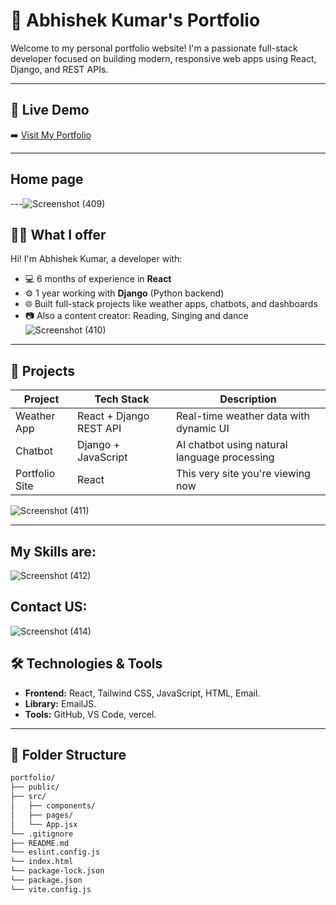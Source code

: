 # 🌟 Abhishek Kumar's Portfolio

Welcome to my personal portfolio website! I'm a passionate full-stack developer focused on building modern, responsive web apps using React, Django, and REST APIs.

---

## 🔗 Live Demo

➡️ [Visit My Portfolio](https://abhishekkumar-lovat.vercel.app/)

---
## Home page

---![Screenshot (409)](https://github.com/user-attachments/assets/38658dfd-3089-4b5f-b63d-720e217307d1)

## 🧑‍💻 What I offer

Hi! I'm Abhishek Kumar, a developer with:
- 💻 6 months of experience in **React**
- ⚙️ 1 year working with **Django** (Python backend)
- 🌐 Built full-stack projects like weather apps, chatbots, and dashboards
- 📷 Also a content creator: Reading, Singing and dance
![Screenshot (410)](https://github.com/user-attachments/assets/bdf6effd-49e4-4b5d-bdb2-3c457755e716)

---

## 🚀 Projects

| Project         | Tech Stack              | Description                                      |
|----------------|-------------------------|--------------------------------------------------|
| Weather App     | React + Django REST API | Real-time weather data with dynamic UI           |
| Chatbot         | Django + JavaScript     | AI chatbot using natural language processing     |
| Portfolio Site  | React                   | This very site you're viewing now                |


![Screenshot (411)](https://github.com/user-attachments/assets/2f3c7fb1-c44b-47a9-b19e-3e515b4d515a)

---

## My Skills are:

![Screenshot (412)](https://github.com/user-attachments/assets/6ea48607-3688-4e60-a640-8e69a1af06d5)

## Contact US:
![Screenshot (414)](https://github.com/user-attachments/assets/7d0bdfdc-0272-40e5-9a72-58b3859e3005)



## 🛠️ Technologies & Tools

- **Frontend:** React, Tailwind CSS, JavaScript, HTML, Email.
- **Library:** EmailJS.
- **Tools:** GitHub, VS Code, vercel.

---

## 📂 Folder Structure

```bash
portfolio/
├── public/
├── src/
│   ├── components/
│   ├── pages/
│   └── App.jsx
└── .gitignore
├── README.md
└── eslint.config.js
└── index.html
└── package-lock.json
└── package.json
└── vite.config.js
